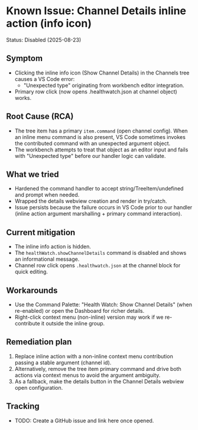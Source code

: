 # Known Issue: Channel Details inline action (info icon)

Status: Disabled (2025-08-23)

## Symptom
- Clicking the inline info icon (Show Channel Details) in the Channels tree causes a VS Code error:
  - "Unexpected type" originating from workbench editor integration.
- Primary row click (now opens .healthwatch.json at channel object) works.

## Root Cause (RCA)
- The tree item has a primary `item.command` (open channel config). When an inline menu command is also present, VS Code sometimes invokes the contributed command with an unexpected argument object.
- The workbench attempts to treat that object as an editor input and fails with "Unexpected type" before our handler logic can validate.

## What we tried
- Hardened the command handler to accept string/TreeItem/undefined and prompt when needed.
- Wrapped the details webview creation and render in try/catch.
- Issue persists because the failure occurs in VS Code prior to our handler (inline action argument marshalling + primary command interaction).

## Current mitigation
- The inline info action is hidden.
- The `healthWatch.showChannelDetails` command is disabled and shows an informational message.
- Channel row click opens `.healthwatch.json` at the channel block for quick editing.

## Workarounds
- Use the Command Palette: "Health Watch: Show Channel Details" (when re-enabled) or open the Dashboard for richer details.
- Right-click context menu (non-inline) version may work if we re-contribute it outside the inline group.

## Remediation plan
1. Replace inline action with a non-inline context menu contribution passing a stable argument (channel id).
2. Alternatively, remove the tree item primary command and drive both actions via context menus to avoid the argument ambiguity.
3. As a fallback, make the details button in the Channel Details webview open configuration.

## Tracking
- TODO: Create a GitHub issue and link here once opened.
